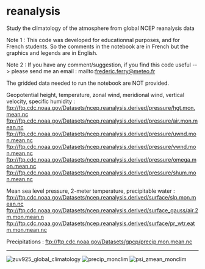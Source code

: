# reanalysis
Study the climatology of the atmosphere from global NCEP reanalysis data

Note 1 : This code was developed for educationnal purposes, and for French students. So the comments in the notebook are in French but the graphics and legends are in English.

Note 2 : If you have any comment/suggestion, if you find this code useful --> please send me an email : mailto:frederic.ferry@meteo.fr

The gridded data needed to run the notebook are NOT provided.

Geopotential height, temperature, zonal wind, meridional wind, vertical velocity, specific humidity :
ftp://ftp.cdc.noaa.gov/Datasets/ncep.reanalysis.derived/pressure/hgt.mon.mean.nc ftp://ftp.cdc.noaa.gov/Datasets/ncep.reanalysis.derived/pressure/air.mon.mean.nc ftp://ftp.cdc.noaa.gov/Datasets/ncep.reanalysis.derived/pressure/uwnd.mon.mean.nc ftp://ftp.cdc.noaa.gov/Datasets/ncep.reanalysis.derived/pressure/vwnd.mon.mean.nc ftp://ftp.cdc.noaa.gov/Datasets/ncep.reanalysis.derived/pressure/omega.mon.mean.nc ftp://ftp.cdc.noaa.gov/Datasets/ncep.reanalysis.derived/pressure/shum.mon.mean.nc

Mean sea level pressure, 2-meter temperature, precipitable water :
ftp://ftp.cdc.noaa.gov/Datasets/ncep.reanalysis.derived/surface/slp.mon.mean.nc ftp://ftp.cdc.noaa.gov/Datasets/ncep.reanalysis.derived/surface_gauss/air.2m.mon.mean.n ftp://ftp.cdc.noaa.gov/Datasets/ncep.reanalysis.derived/surface/pr_wtr.eatm.mon.mean.nc

Precipitations : ftp://ftp.cdc.noaa.gov/Datasets/gpcp/precip.mon.mean.nc

--------------------------------------------------------------------------------------------------------------------------------------------------

![zuv925_global_climatology](https://user-images.githubusercontent.com/76565450/162591591-4e6bc0ec-ac68-4c1c-8bfd-48e3e46b5e1a.png)
![precip_monclim](https://user-images.githubusercontent.com/76565450/162591595-8e1b433d-88f5-4498-95b4-3311540dbe63.gif)
![psi_zmean_monclim](https://user-images.githubusercontent.com/76565450/162591599-acb219df-cb8a-488a-ac0a-cb2f5756d0fb.gif)
